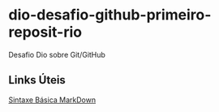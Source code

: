 # dio-desafio-github-primeiro-reposit-rio
Desafio Dio sobre Git/GitHub
## Links Úteis
[Sintaxe Básica MarkDown](https://www.markdownguide.org/basic-syntax/)
